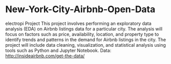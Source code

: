 # New-York-City-Airbnb-Open-Data
electropi Project
This project involves performing an exploratory data analysis (EDA) on Airbnb listings data for a particular city. The analysis will focus on factors such as price, availability, location, and property type to identify trends and patterns in the demand for Airbnb listings in the city. The project will include data cleaning, visualization, and statistical analysis using tools such as Python and Jupyter Notebook. Data: http://insideairbnb.com/get-the-data/
